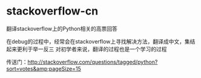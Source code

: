 # stackoverflow-cn
翻译stackoverflow上的Python相关的高票回答 

在debug的过程中，经常会在stackoverflow上寻找解决方法，翻译成中文，集结起来更利于举一反三
对初学者来说，翻译的过程也是一个学习的过程

传送门：http://stackoverflow.com/questions/tagged/python?sort=votes&amp;pageSize=15
